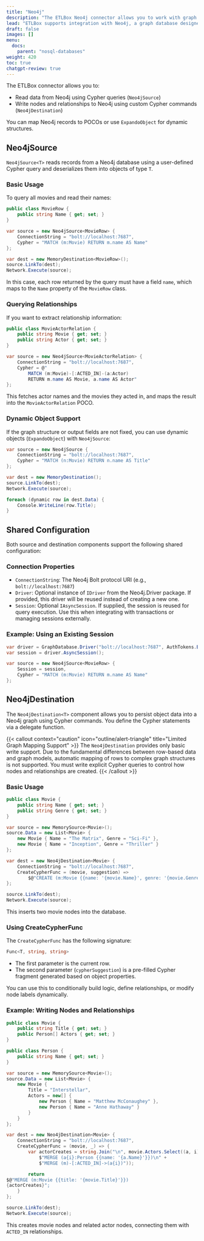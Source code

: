 ```yaml
---
title: "Neo4j"
description: "The ETLBox Neo4j connector allows you to work with graph data stored in a Neo4j database. It supports reading structured results from Cypher queries and writing nodes and relationships using custom Cypher statements."
lead: "ETLBox supports integration with Neo4j, a graph database designed to store connected data using nodes and relationships."
draft: false
images: []
menu:
  docs:
    parent: "nosql-databases"
weight: 420
toc: true
chatgpt-review: true
---
```


The ETLBox connector allows you to:

- Read data from Neo4j using Cypher queries (`Neo4jSource`)
- Write nodes and relationships to Neo4j using custom Cypher commands (`Neo4jDestination`)

You can map Neo4j records to POCOs or use `ExpandoObject` for dynamic structures.

## Neo4jSource

`Neo4jSource<T>` reads records from a Neo4j database using a user-defined Cypher query and deserializes them into objects of type `T`.

### Basic Usage

To query all movies and read their names:

```csharp
public class MovieRow {
    public string Name { get; set; }
}

var source = new Neo4jSource<MovieRow> {
    ConnectionString = "bolt://localhost:7687",
    Cypher = "MATCH (m:Movie) RETURN m.name AS Name"
};

var dest = new MemoryDestination<MovieRow>();
source.LinkTo(dest);
Network.Execute(source);
```

In this case, each row returned by the query must have a field `name`, which maps to the `Name` property of the `MovieRow` class.

### Querying Relationships

If you want to extract relationship information:

```csharp
public class MovieActorRelation {
    public string Movie { get; set; }
    public string Actor { get; set; }
}

var source = new Neo4jSource<MovieActorRelation> {
    ConnectionString = "bolt://localhost:7687",
    Cypher = @"
        MATCH (m:Movie)-[:ACTED_IN]-(a:Actor)
        RETURN m.name AS Movie, a.name AS Actor"
};
```

This fetches actor names and the movies they acted in, and maps the result into the `MovieActorRelation` POCO.

### Dynamic Object Support

If the graph structure or output fields are not fixed, you can use dynamic objects (`ExpandoObject`) with `Neo4jSource`:

```csharp
var source = new Neo4jSource {
    ConnectionString = "bolt://localhost:7687",
    Cypher = "MATCH (n:Movie) RETURN n.name AS Title"
};

var dest = new MemoryDestination();
source.LinkTo(dest);
Network.Execute(source);

foreach (dynamic row in dest.Data) {
    Console.WriteLine(row.Title);
}
```


## Shared Configuration

Both source and destination components support the following shared configuration:

### Connection Properties

- `ConnectionString`: The Neo4j Bolt protocol URI (e.g., `bolt://localhost:7687`)
- `Driver`: Optional instance of `IDriver` from the Neo4j.Driver package. If provided, this driver will be reused instead of creating a new one.
- `Session`: Optional `IAsyncSession`. If supplied, the session is reused for query execution. Use this when integrating with transactions or managing sessions externally.

### Example: Using an Existing Session

```csharp
var driver = GraphDatabase.Driver("bolt://localhost:7687", AuthTokens.Basic("neo4j", "password"));
var session = driver.AsyncSession();

var source = new Neo4jSource<MovieRow> {
    Session = session,
    Cypher = "MATCH (m:Movie) RETURN m.name AS Name"
};
```

## Neo4jDestination

The `Neo4jDestination<T>` component allows you to persist object data into a Neo4j graph using Cypher commands. You define the Cypher statements via a delegate function.

{{< callout context="caution" icon="outline/alert-triangle" title="Limited Graph Mapping Support" >}}
The `Neo4jDestination` provides only basic write support. Due to the fundamental differences between row-based data and graph models, automatic mapping of rows to complex graph structures is not supported. You must write explicit Cypher queries to control how nodes and relationships are created.
{{< /callout >}}

### Basic Usage

```csharp
public class Movie {
    public string Name { get; set; }
    public string Genre { get; set; }
}

var source = new MemorySource<Movie>();
source.Data = new List<Movie> {
    new Movie { Name = "The Matrix", Genre = "Sci-Fi" },
    new Movie { Name = "Inception", Genre = "Thriller" }
};

var dest = new Neo4jDestination<Movie> {
    ConnectionString = "bolt://localhost:7687",
    CreateCypherFunc = (movie, suggestion) =>
        $@"CREATE (m:Movie {{name: '{movie.Name}', genre: '{movie.Genre}'}})"
};

source.LinkTo(dest);
Network.Execute(source);
```

This inserts two movie nodes into the database.

### Using CreateCypherFunc

The `CreateCypherFunc` has the following signature:

```csharp
Func<T, string, string>
```

- The first parameter is the current row.
- The second parameter (`cypherSuggestion`) is a pre-filled Cypher fragment generated based on object properties.

You can use this to conditionally build logic, define relationships, or modify node labels dynamically.

### Example: Writing Nodes and Relationships

```csharp
public class Movie {
    public string Title { get; set; }
    public Person[] Actors { get; set; }
}

public class Person {
    public string Name { get; set; }
}

var source = new MemorySource<Movie>();
source.Data = new List<Movie> {
    new Movie {
        Title = "Interstellar",
        Actors = new[] {
            new Person { Name = "Matthew McConaughey" },
            new Person { Name = "Anne Hathaway" }
        }
    }
};

var dest = new Neo4jDestination<Movie> {
    ConnectionString = "bolt://localhost:7687",
    CreateCypherFunc = (movie, _) => {
        var actorCreates = string.Join("\n", movie.Actors.Select((a, i) =>
            $"MERGE (a{i}:Person {{name: '{a.Name}'}})\n" +
            $"MERGE (m)-[:ACTED_IN]->(a{i})"));

        return
$@"MERGE (m:Movie {{title: '{movie.Title}'}})
{actorCreates}";
    }
};

source.LinkTo(dest);
Network.Execute(source);
```

This creates movie nodes and related actor nodes, connecting them with `ACTED_IN` relationships.

